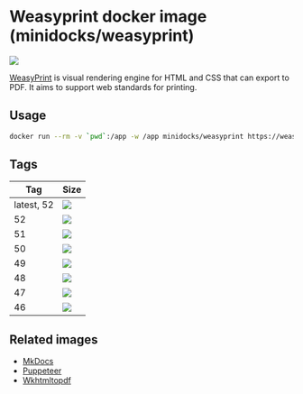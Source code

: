 Weasyprint docker image (minidocks/weasyprint)
==============================================

![](https://weasyprint.readthedocs.io/en/stable/_static/logo.png)

[WeasyPrint](https://weasyprint.org/) is visual rendering engine for HTML and CSS that can export to PDF. It aims to support web standards for printing.

Usage
-----

```bash
docker run --rm -v `pwd`:/app -w /app minidocks/weasyprint https://weasyprint.org/ weasyprint.pdf
```

Tags
----

 Tag        | Size
 ---        | ----
 latest, 52 | [![](https://images.microbadger.com/badges/image/minidocks/weasyprint.svg)](https://microbadger.com/images/minidocks/weasyprint)
 52         | [![](https://images.microbadger.com/badges/image/minidocks/weasyprint:52.svg)](https://microbadger.com/images/minidocks/weasyprint:52)
 51         | [![](https://images.microbadger.com/badges/image/minidocks/weasyprint:51.svg)](https://microbadger.com/images/minidocks/weasyprint:51)
 50         | [![](https://images.microbadger.com/badges/image/minidocks/weasyprint:50.svg)](https://microbadger.com/images/minidocks/weasyprint:50)
 49         | [![](https://images.microbadger.com/badges/image/minidocks/weasyprint:49.svg)](https://microbadger.com/images/minidocks/weasyprint:49)
 48         | [![](https://images.microbadger.com/badges/image/minidocks/weasyprint:48.svg)](https://microbadger.com/images/minidocks/weasyprint:48)
 47         | [![](https://images.microbadger.com/badges/image/minidocks/weasyprint:47.svg)](https://microbadger.com/images/minidocks/weasyprint:47)
 46         | [![](https://images.microbadger.com/badges/image/minidocks/weasyprint:46.svg)](https://microbadger.com/images/minidocks/weasyprint:46)

Related images
--------------

- [MkDocs](https://github.com/minidocks/mkdocs)
- [Puppeteer](https://github.com/minidocks/puppeteer)
- [Wkhtmltopdf](https://github.com/minidocks/wkhtmltopdf)
